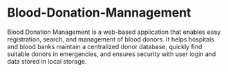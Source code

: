 # Blood-Donation-Mannagement
Blood Donation Management is a web-based application that enables easy registration, search, and management of blood donors. It helps hospitals and blood banks maintain a centralized donor database, quickly find suitable donors in emergencies, and ensures security with user login and data stored in local storage.
